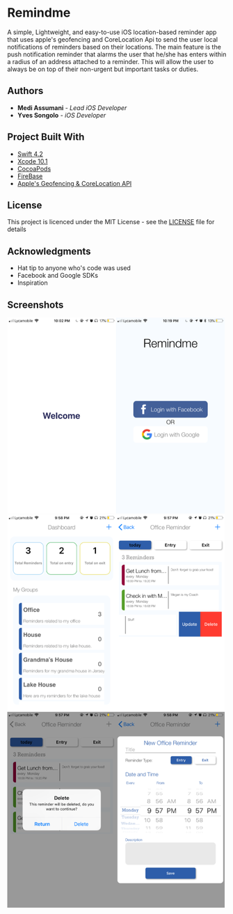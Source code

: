 # Remindme

A simple, Lightweight, and easy-to-use iOS location-based reminder app that uses apple's geofencing and CoreLocation Api  to send the user local notifications of reminders based on their locations. The main feature is the push notification reminder that alarms the user that he/she has enters within a radius of an address attached to a reminder. This will allow the user to always be on top of their non-urgent but important tasks or duties.

## Authors

* **Medi Assumani** - *Lead iOS Developer*
* **Yves Songolo** - *iOS Developer*

## Project Built With

* [Swift 4.2](https://developer.apple.com/swift/)
* [Xcode 10.1](https://developer.apple.com/xcode/)
* [CocoaPods](https://guides.cocoapods.org/terminal/commands.html)
* [FireBase](https://console.firebase.google.com/u/1/)
* [Apple's Geofencing & CoreLocation API](https://developer.apple.com/documentation/corelocation)

## License

This project is licenced under the MIT License - see the <a href="https://github.com/yveslym/remindMe/blob/dev/LICENSE">LICENSE</a> file for details

## Acknowledgments

* Hat tip to anyone who's code was used
* Facebook and Google SDKs
* Inspiration

## Screenshots

<img src= "screenshots\sc8.PNG" width = 250 height = 450></img><img src= "screenshots/sc7.PNG" width = 250 height = 450>
<img src= "screenshots/sc6.PNG" width = 250 height = 450><img src= "screenshots/sc3.PNG" width = 250 height = 450>
<img src= "screenshots/sc4.PNG" width = 250 height = 450><img src= "screenshots/sc5.PNG" width = 250 height = 450>
